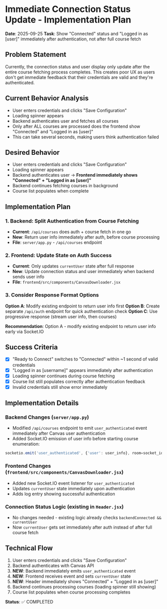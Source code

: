 # Immediate Connection Status Update - Implementation Plan

**Date**: 2025-09-25
**Task**: Show "Connected" status and "Logged in as [user]" immediately after authentication, not after full course fetch

## Problem Statement
Currently, the connection status and user display only update after the entire course fetching process completes. This creates poor UX as users don't get immediate feedback that their credentials are valid and they're authenticated.

## Current Behavior Analysis
- User enters credentials and clicks "Save Configuration"
- Loading spinner appears
- Backend authenticates user and fetches all courses
- Only after ALL courses are processed does the frontend show "Connected" and "Logged in as [user]"
- This can take several seconds, making users think authentication failed

## Desired Behavior
- User enters credentials and clicks "Save Configuration"
- Loading spinner appears
- Backend authenticates user → **Frontend immediately shows "Connected" + "Logged in as [user]"**
- Backend continues fetching courses in background
- Course list populates when complete

## Implementation Plan

### 1. Backend: Split Authentication from Course Fetching
- **Current**: `/api/courses` does auth + course fetch in one go
- **New**: Return user info immediately after auth, before course processing
- **File**: `server/app.py` - `/api/courses` endpoint

### 2. Frontend: Update State on Auth Success
- **Current**: Only updates `currentUser` state after full response
- **New**: Update connection status and user immediately when backend sends user info
- **File**: `frontend/src/components/CanvasDownloader.jsx`

### 3. Consider Response Format Options
**Option A**: Modify existing endpoint to return user info first
**Option B**: Create separate `/api/auth` endpoint for quick authentication check
**Option C**: Use progressive response (stream user info, then courses)

**Recommendation**: Option A - modify existing endpoint to return user info early via Socket.IO

## Success Criteria
- [x] "Ready to Connect" switches to "Connected" within ~1 second of valid credentials
- [x] "Logged in as [username]" appears immediately after authentication
- [x] Loading spinner continues during course fetching
- [x] Course list still populates correctly after authentication feedback
- [x] Invalid credentials still show error immediately

## Implementation Details

### Backend Changes (`server/app.py`)
- Modified `/api/courses` endpoint to emit `user_authenticated` event immediately after Canvas user authentication
- Added Socket.IO emission of user info before starting course enumeration:
```javascript
socketio.emit('user_authenticated', {'user': user_info}, room=socket_id)
```

### Frontend Changes (`frontend/src/components/CanvasDownloader.jsx`)
- Added new Socket.IO event listener for `user_authenticated`
- Updates `currentUser` state immediately upon authentication
- Adds log entry showing successful authentication

### Connection Status Logic (existing in `Header.jsx`)
- No changes needed - existing logic already checks `backendConnected && currentUser`
- Now `currentUser` gets set immediately after auth instead of after full course fetch

## Technical Flow
1. User enters credentials and clicks "Save Configuration"
2. Backend authenticates with Canvas API
3. **NEW**: Backend immediately emits `user_authenticated` event
4. **NEW**: Frontend receives event and sets `currentUser` state
5. **NEW**: Header immediately shows "Connected" + "Logged in as [user]"
6. Backend continues processing courses (loading spinner still showing)
7. Course list populates when course processing completes

**Status**: ✅ COMPLETED